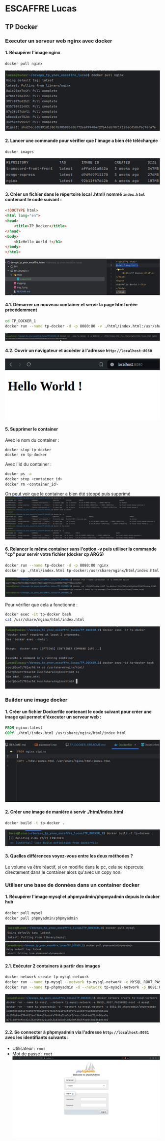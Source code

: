 # ESCAFFRE Lucas

## TP Docker

### Executer un serveur web nginx avec docker

#### 1. Récupérer l'image nginx

```bash
docker pull nginx
```

![img.png](img.png)

#### 2. Lancer une commande pour vérifier que l'image a bien été téléchargée

```bash
docker images
```

![img_1.png](img_1.png)

#### 3. Créer un fichier dans le répertoire local .html/ nommé `index.html` contenant le code suivant :

```html
<!DOCTYPE html>
<html lang="en">
<head>
    <title>TP Docker</title>
</head>
<body>
    <h1>Hello World !</h1>
</body>
</html>
```

![img_2.png](img_2.png)

#### 4.1. Démarrer un nouveau container et servir la page html créée précédemment

```bash
cd TP_DOCKER_1
docker run --name tp-docker -d -p 8080:80 -v ./html/index.html:/usr/share/nginx/html/index.html nginx
```

![img_3.png](img_3.png)

#### 4.2. Ouvrir un navigateur et accéder à l'adresse `http://localhost:8080`

![img_4.png](img_4.png)

#### 5. Supprimer le container

Avec le nom du container :
```bash
docker stop tp-docker
docker rm tp-docker
```

Avec l'id du container :
```bash
docker ps -a
docker stop <container_id>
docker rm <container_id>
```

On peut voir que le container a bien été stoppé puis supprimé
![img_5.png](img_5.png)

#### 6. Relancer le même container sans l'option -v puis utiliser la commande "cp" pour servir votre fichier (docker cp ARGS)

```bash
docker run --name tp-docker -d -p 8080:80 nginx
docker cp ./html/index.html tp-docker:/usr/share/nginx/html/index.html
```

![img_6.png](img_6.png)

Pour vérifier que cela a fonctionné : 
```bash
docker exec -it tp-docker bash
cat /usr/share/nginx/html/index.html
```

![img_7.png](img_7.png)


### Builder une image docker

#### 1. Créer un fichier Dockerfile contenant le code suivant pour créer une image qui permet d'éxecuter un serveur web :

```Dockerfile
FROM nginx:latest
COPY ./html/index.html /usr/share/nginx/html/index.html
```

![img_8.png](img_8.png)

#### 2. Créer une image de manière à servir ./html/index.html

```bash
docker build -t tp-docker .
```

![img_9.png](img_9.png)

#### 3. Quelles différences voyez-vous entre les deux méthodes ?

Le volume va être réactif, si on modifie dans le pc, cela se répercute directement dans le container alors qu'avec un copy non.


### Utiliser une base de données dans un container docker

#### 1. Récupérer l'image mysql et phpmyadmin/phpmyadmin depuis le docker hub

```bash
docker pull mysql
docker pull phpmyadmin/phpmyadmin
```
![img_10.png](img_10.png)
![img_11.png](img_11.png)

#### 2.1. Exécuter 2 containers à partir des images

```bash
docker network create tp-mysql-network
docker run --name tp-mysql --network tp-mysql-network -e MYSQL_ROOT_PASSWORD=root -d mysql
docker run --name tp-phpmyadmin -d --network tp-mysql-network -p 8081:80 phpmyadmin/phpmyadmin
```

![img_12.png](img_12.png)

#### 2.2. Se connecter à phpmyadmin via l'adresse `http://localhost:8081` avec les identifiants suivants :

- Utilisateur : `root`
- Mot de passe : `root`
![img_13.png](img_13.png)